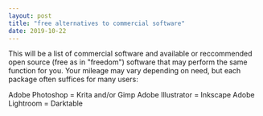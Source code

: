 ```yaml
---
layout: post
title: "free alternatives to commercial software"
date: 2019-10-22
---
```


This will be a list of commercial software and available or reccommended open source (free as in "freedom") software that may perform the same function for you. Your mileage may vary depending on need, but each package often suffices for many users:

Adobe Photoshop = Krita and/or Gimp
Adobe Illustrator = Inkscape
Adobe Lightroom = Darktable